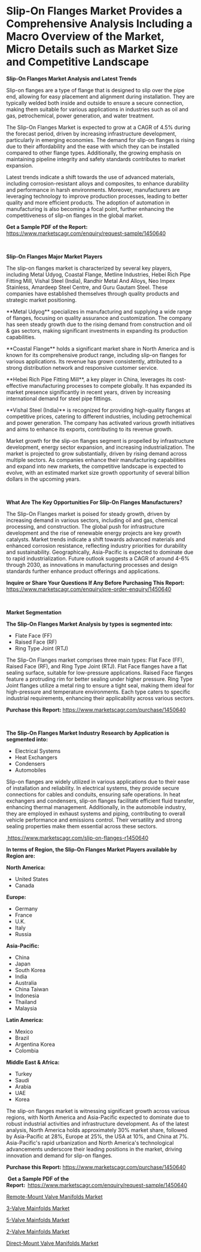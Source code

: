 <p><h1>Slip-On Flanges Market Provides a Comprehensive Analysis Including a Macro Overview of the Market, Micro Details such as Market Size and Competitive Landscape</h1></p><p><strong>Slip-On Flanges Market Analysis and Latest Trends</strong></p>
<p><p>Slip-on flanges are a type of flange that is designed to slip over the pipe end, allowing for easy placement and alignment during installation. They are typically welded both inside and outside to ensure a secure connection, making them suitable for various applications in industries such as oil and gas, petrochemical, power generation, and water treatment.</p><p>The Slip-On Flanges Market is expected to grow at a CAGR of 4.5% during the forecast period, driven by increasing infrastructure development, particularly in emerging economies. The demand for slip-on flanges is rising due to their affordability and the ease with which they can be installed compared to other flange types. Additionally, the growing emphasis on maintaining pipeline integrity and safety standards contributes to market expansion.</p><p>Latest trends indicate a shift towards the use of advanced materials, including corrosion-resistant alloys and composites, to enhance durability and performance in harsh environments. Moreover, manufacturers are leveraging technology to improve production processes, leading to better quality and more efficient products. The adoption of automation in manufacturing is also becoming a focal point, further enhancing the competitiveness of slip-on flanges in the global market.</p></p>
<p><strong>Get a Sample PDF of the Report:&nbsp;</strong> <a href="https://www.marketscagr.com/enquiry/request-sample/1450640?utm_campaign=1097&utm_medium=2&utm_source=Github&utm_content=ia&utm_term=11042025&utm_id=slip-on-flanges">https://www.marketscagr.com/enquiry/request-sample/1450640</a></p>
<p>&nbsp;</p>
<p><strong>Slip-On Flanges Major Market Players</strong></p>
<p><p>The slip-on flanges market is characterized by several key players, including Metal Udyog, Coastal Flange, Metline Industries, Hebei Rich Pipe Fitting Mill, Vishal Steel (India), Randhir Metal And Alloys, Neo Impex Stainless, Amardeep Steel Centre, and Guru Gautam Steel. These companies have established themselves through quality products and strategic market positioning.</p><p>**Metal Udyog** specializes in manufacturing and supplying a wide range of flanges, focusing on quality assurance and customization. The company has seen steady growth due to the rising demand from construction and oil & gas sectors, making significant investments in expanding its production capabilities.</p><p>**Coastal Flange** holds a significant market share in North America and is known for its comprehensive product range, including slip-on flanges for various applications. Its revenue has grown consistently, attributed to a strong distribution network and responsive customer service.</p><p>**Hebei Rich Pipe Fitting Mill**, a key player in China, leverages its cost-effective manufacturing processes to compete globally. It has expanded its market presence significantly in recent years, driven by increasing international demand for steel pipe fittings.</p><p>**Vishal Steel (India)** is recognized for providing high-quality flanges at competitive prices, catering to different industries, including petrochemical and power generation. The company has activated various growth initiatives and aims to enhance its exports, contributing to its revenue growth.</p><p>Market growth for the slip-on flanges segment is propelled by infrastructure development, energy sector expansion, and increasing industrialization. The market is projected to grow substantially, driven by rising demand across multiple sectors. As companies enhance their manufacturing capabilities and expand into new markets, the competitive landscape is expected to evolve, with an estimated market size growth opportunity of several billion dollars in the upcoming years.</p></p>
<p>&nbsp;</p>
<p><strong>What Are The Key Opportunities For Slip-On Flanges Manufacturers?</strong></p>
<p><p>The Slip-On Flanges market is poised for steady growth, driven by increasing demand in various sectors, including oil and gas, chemical processing, and construction. The global push for infrastructure development and the rise of renewable energy projects are key growth catalysts. Market trends indicate a shift towards advanced materials and enhanced corrosion resistance, reflecting industry priorities for durability and sustainability. Geographically, Asia-Pacific is expected to dominate due to rapid industrialization. Future outlook suggests a CAGR of around 4-6% through 2030, as innovations in manufacturing processes and design standards further enhance product offerings and applications.</p></p>
<p><strong>Inquire or Share Your Questions If Any Before Purchasing This Report:</strong> <a href="https://www.marketscagr.com/enquiry/pre-order-enquiry/1450640?utm_campaign=1097&utm_medium=2&utm_source=Github&utm_content=ia&utm_term=11042025&utm_id=slip-on-flanges">https://www.marketscagr.com/enquiry/pre-order-enquiry/1450640</a></p>
<p>&nbsp;</p>
<p><strong>Market Segmentation</strong></p>
<p><strong>The Slip-On Flanges Market Analysis by types is segmented into:</strong></p>
<p><ul><li>Flate Face (FF)</li><li>Raised Face (RF)</li><li>Ring Type Joint (RTJ)</li></ul></p>
<p><p>The Slip-On Flanges market comprises three main types: Flat Face (FF), Raised Face (RF), and Ring Type Joint (RTJ). Flat Face flanges have a flat sealing surface, suitable for low-pressure applications. Raised Face flanges feature a protruding rim for better sealing under higher pressure. Ring Type Joint flanges utilize a metal ring to ensure a tight seal, making them ideal for high-pressure and temperature environments. Each type caters to specific industrial requirements, enhancing their applicability across various sectors.</p></p>
<p><strong>Purchase this Report:&nbsp;</strong><a href="https://www.marketscagr.com/purchase/1450640?utm_campaign=1097&utm_medium=2&utm_source=Github&utm_content=ia&utm_term=11042025&utm_id=slip-on-flanges">https://www.marketscagr.com/purchase/1450640</a></p>
<p>&nbsp;</p>
<p><strong>The Slip-On Flanges Market Industry Research by Application is segmented into:</strong></p>
<p><ul><li>Electrical Systems</li><li>Heat Exchangers</li><li>Condensers</li><li>Automobiles</li></ul></p>
<p><p>Slip-on flanges are widely utilized in various applications due to their ease of installation and reliability. In electrical systems, they provide secure connections for cables and conduits, ensuring safe operations. In heat exchangers and condensers, slip-on flanges facilitate efficient fluid transfer, enhancing thermal management. Additionally, in the automobile industry, they are employed in exhaust systems and piping, contributing to overall vehicle performance and emissions control. Their versatility and strong sealing properties make them essential across these sectors.</p></p>
<p><a href="https://www.marketscagr.com/slip-on-flanges-r1450640?utm_campaign=1097&utm_medium=2&utm_source=Github&utm_content=ia&utm_term=11042025&utm_id=slip-on-flanges">&nbsp;https://www.marketscagr.com/slip-on-flanges-r1450640</a></p>
<p><strong>In terms of Region, the Slip-On Flanges Market Players available by Region are:</strong></p>
<p>
    <p> <strong> North America: </strong>
        <ul>
            <li>United States</li>
            <li>Canada</li>
        </ul>
        </p> 
    <p> <strong> Europe: </strong>
        <ul>
            <li>Germany</li>
            <li>France</li>
            <li>U.K.</li>
            <li>Italy</li>
            <li>Russia</li>
        </ul>
        </p> 
    <p> <strong> Asia-Pacific: </strong>
        <ul>
            <li>China</li>
            <li>Japan</li>
            <li>South Korea</li>
            <li>India</li>
            <li>Australia</li>
            <li>China Taiwan</li>
            <li>Indonesia</li>
            <li>Thailand</li>
            <li>Malaysia</li>
        </ul>
        </p> 
    <p> <strong> Latin America: </strong>
        <ul>
            <li>Mexico</li>
            <li>Brazil</li>
            <li>Argentina Korea</li>
            <li>Colombia</li>
        </ul>
        </p> 
    <p> <strong> Middle East & Africa: </strong>
        <ul>
            <li>Turkey</li>
            <li>Saudi</li>
            <li>Arabia</li>
            <li>UAE</li>
            <li>Korea</li>
        </ul>
    </p>
    </p>
<p><p>The slip-on flanges market is witnessing significant growth across various regions, with North America and Asia-Pacific expected to dominate due to robust industrial activities and infrastructure development. As of the latest analysis, North America holds approximately 30% market share, followed by Asia-Pacific at 28%, Europe at 25%, the USA at 10%, and China at 7%. Asia-Pacific's rapid urbanization and North America's technological advancements underscore their leading positions in the market, driving innovation and demand for slip-on flanges.</p></p>
<p><strong>Purchase this Report: </strong><a href="https://www.marketscagr.com/purchase/1450640?utm_campaign=1097&utm_medium=2&utm_source=Github&utm_content=ia&utm_term=11042025&utm_id=slip-on-flanges">https://www.marketscagr.com/purchase/1450640</a></p>
<p>&nbsp;<strong>Get a Sample PDF of the Report:&nbsp;&nbsp;</strong><a href="https://www.marketscagr.com/enquiry/request-sample/1450640?utm_campaign=1097&utm_medium=2&utm_source=Github&utm_content=ia&utm_term=11042025&utm_id=slip-on-flanges">https://www.marketscagr.com/enquiry/request-sample/1450640</a></p>
<p><strong></strong></p>
<p><p><a href="https://github.com/duzcupetriv/Market-Research-Report-List-1/blob/main/remote-mount-valve-manifolds-market.md?utm_campaign=1097&utm_medium=2&utm_source=Github&utm_content=ia&utm_term=11042025&utm_id=slip-on-flanges">Remote-Mount Valve Manifolds Market</a></p><p><a href="https://github.com/okornevonywx/Market-Research-Report-List-1/blob/main/3-valve-mainfolds-market.md?utm_campaign=1097&utm_medium=2&utm_source=Github&utm_content=ia&utm_term=11042025&utm_id=slip-on-flanges">3-Valve Mainfolds Market</a></p><p><a href="https://github.com/nwogudimouix/Market-Research-Report-List-1/blob/main/5-valve-mainfolds-market.md?utm_campaign=1097&utm_medium=2&utm_source=Github&utm_content=ia&utm_term=11042025&utm_id=slip-on-flanges">5-Valve Mainfolds Market</a></p><p><a href="https://github.com/hervedeidadw/Market-Research-Report-List-1/blob/main/2-valve-mainfolds-market.md?utm_campaign=1097&utm_medium=2&utm_source=Github&utm_content=ia&utm_term=11042025&utm_id=slip-on-flanges">2-Valve Mainfolds Market</a></p><p><a href="https://github.com/abexjeliti/Market-Research-Report-List-1/blob/main/direct-mount-valve-manifolds-market.md?utm_campaign=1097&utm_medium=2&utm_source=Github&utm_content=ia&utm_term=11042025&utm_id=slip-on-flanges">Direct-Mount Valve Manifolds Market</a></p></p>